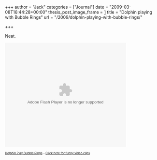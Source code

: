 +++
author = "Jack"
categories = ["Journal"]
date = "2009-03-08T16:44:28+00:00"
thesis_post_image_frame = [1]
title = "Dolphin playing with Bubble Rings"
url = "/2009/dolphin-playing-with-bubble-rings/"

+++

Neat.

<embed src="http://www.metacafe.com/fplayer/1041454/dolphin_play_bubble_rings.swf" width="400" height="345" wmode="transparent" allowFullScreen="true" pluginspage="http://www.macromedia.com/go/getflashplayer" type="application/x-shockwave-flash">
</embed>

  
<font size = 1>[Dolphin Play Bubble Rings][1] &#8211; [Click here for funny video clips][2]</font>

 [1]: http://www.metacafe.com/watch/1041454/dolphin_play_bubble_rings/
 [2]: http://www.metacafe.com/